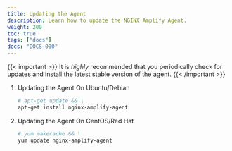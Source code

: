 ```yaml
---
title: Updating the Agent
description: Learn how to update the NGINX Amplify Agent.
weight: 200
toc: true
tags: ["docs"]
docs: "DOCS-000"
---
```


{{< important >}}
It is *highly* recommended that you periodically check for updates and install the latest stable version of the agent.
{{< /important >}}

 1. Updating the Agent On Ubuntu/Debian

    ```bash
    # apt-get update && \
    apt-get install nginx-amplify-agent
    ```

 2. Updating the Agent On CentOS/Red Hat

    ```bash
    # yum makecache && \
    yum update nginx-amplify-agent
    ```